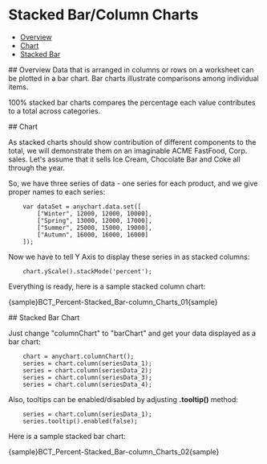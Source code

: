 # Stacked Bar/Column Charts

 * [Overview](#overview)
 * [Chart](#chart)
 * [Stacked Bar](#stacked-bar)
<!-- * [Adding "%" to axis labels](#percent) -->

<a name="overview"/>
## Overview
Data that is arranged in columns or rows on a worksheet can be plotted in a bar chart. Bar charts illustrate comparisons among individual items. 

100% stacked bar charts compares the percentage each value contributes to a total across categories.

<a name="chart"/>
## Chart

As stacked charts should show contribution of different components to the total, we will demonstrate them on an imaginable ACME FastFood, Corp. sales. Let's assume that it sells Ice Cream, Chocolate Bar and Coke all through the year.

So, we have three series of data - one series for each product, and we give proper names to each series:
```
    var dataSet = anychart.data.set([
        ["Winter", 12000, 12000, 10000],  
        ["Spring", 13000, 12000, 17000],  
        ["Summer", 25000, 15000, 19000],  
        ["Autumn", 16000, 16000, 16000]   
    ]);
```
Now we have to tell Y Axis to display these series in as stacked columns:
```
    chart.yScale().stackMode('percent');
```
Everything is ready, here is a sample stacked column chart:

{sample}BCT_Percent-Stacked\_Bar-column\_Charts\_01{sample}

<a name="stacked-bar"/>
## Stacked Bar Chart

Just change "columnChart" to "barChart" and get your data displayed as a bar chart:
```
    chart = anychart.columnChart();
    series = chart.column(seriesData_1);
    series = chart.column(seriesData_2);
    series = chart.column(seriesData_3);
    series = chart.column(seriesData_4);
```
Also, tooltips can be enabled/disabled by adjusting **.tooltip()** method:
```
    series = chart.column(seriesData_1);
    series.tooltip().enabled(false);
```
Here is a sample stacked bar chart:

{sample}BCT_Percent-Stacked\_Bar-column\_Charts\_02{sample}
<!--

3D Stacked Column Chart

One more quick feature demo - enabling 3D mode makes column chart three-dimensional:

XML Syntax
XML Code
Plain code
01
<data_plot_settings enable_3d_mode="True" />
The sample of 3D Column chart at a glance:

Live Sample:  Sample 3D Stacked Column Chart

Current Page Online URL: Stacked Bar/Column Chart-->